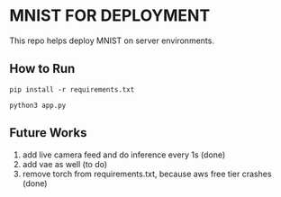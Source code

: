 # MNIST FOR DEPLOYMENT

This repo helps deploy MNIST on server environments.


## How to Run

`pip install -r requirements.txt`

`python3 app.py`

## Future Works

1. add live camera feed and do inference every 1s (done)
2. add vae as well (to do)
3. remove torch from requirements.txt, because aws free tier crashes (done)


